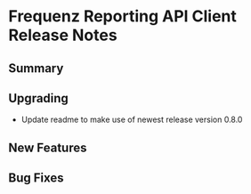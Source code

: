 # Frequenz Reporting API Client Release Notes

## Summary

<!-- Here goes a general summary of what this release is about -->

## Upgrading

* Update readme to make use of newest release version 0.8.0

## New Features

<!-- Here goes the main new features and examples or instructions on how to use them -->

## Bug Fixes

<!-- Here goes notable bug fixes that are worth a special mention or explanation -->
